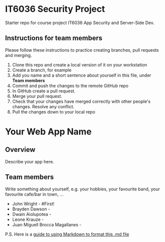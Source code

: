 # IT6036 Security Project
Starter repo for course project IT6036 App Security and Server-Side Dev.

## Instructions for team members
Please follow these instructions to practice creating branches, pull requests and merging.

1. Clone this repo and create a local version of it on your workstation
2. Create a branch, for example
3. Add you name and a short sentence about yourself in this file, under __Team members__
4. Commit and push the changes to the remote GitHub repo
5. In GitHub create a pull request.
6. Merge your pull request.
7. Check that your changes have merged correctly with other people's changes. Resolve any conflict.
8. Pull the changes down to your local repo


# Your Web App Name

## Overview
Describe your app here.


## Team members
Write something about yourself, e.g. your hobbies, your favourite band, your favourite cafe/bar in town, ...
* John Wright - #First!
* Brayden Dawson - 
* Dwain Aiolupotea - 
* Leone Krauze - 
* Juan Miguell Brocca Magallanes - 
   
     
     
   
P.S. Here is a [guide to using Markdown to format this .md file](https://guides.github.com/features/mastering-markdown/)  
